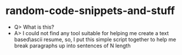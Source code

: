 # random-code-snippets-and-stuff
* Q> What is this?
* A> I could not find any tool suitable for helping me create a text based\ascii resume, so, I put this simple script together to help me break paragraphs up into sentences of N length
